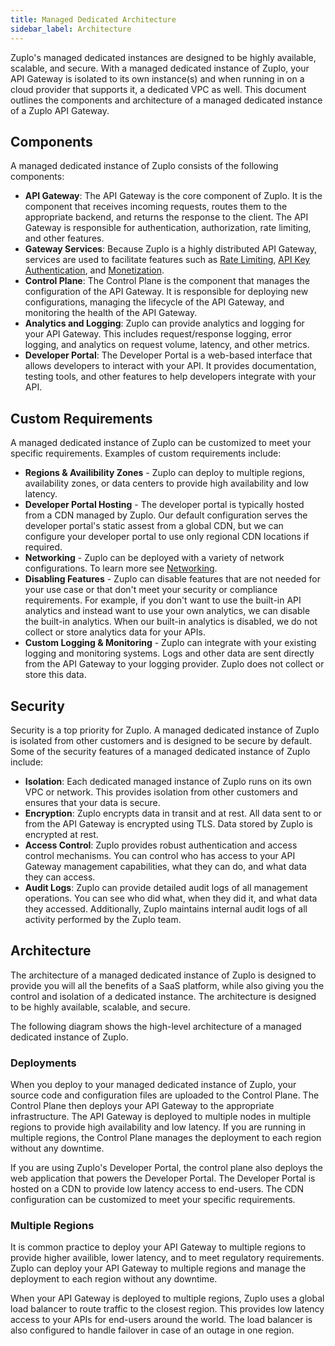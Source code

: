 ```yaml
---
title: Managed Dedicated Architecture
sidebar_label: Architecture
---
```


Zuplo's managed dedicated instances are designed to be highly available,
scalable, and secure. With a managed dedicated instance of Zuplo, your API
Gateway is isolated to its own instance(s) and when running in on a cloud
provider that supports it, a dedicated VPC as well. This document outlines the
components and architecture of a managed dedicated instance of a Zuplo API
Gateway.

## Components

A managed dedicated instance of Zuplo consists of the following components:

- **API Gateway**: The API Gateway is the core component of Zuplo. It is the
  component that receives incoming requests, routes them to the appropriate
  backend, and returns the response to the client. The API Gateway is
  responsible for authentication, authorization, rate limiting, and other
  features.
- **Gateway Services**: Because Zuplo is a highly distributed API Gateway,
  services are used to facilitate features such as
  [Rate Limiting](../articles/rate-limiting.md),
  [API Key Authentication](../articles/api-key-management.md), and
  [Monetization](../articles/monetization.md).
- **Control Plane**: The Control Plane is the component that manages the
  configuration of the API Gateway. It is responsible for deploying new
  configurations, managing the lifecycle of the API Gateway, and monitoring the
  health of the API Gateway.
- **Analytics and Logging**: Zuplo can provide analytics and logging for your
  API Gateway. This includes request/response logging, error logging, and
  analytics on request volume, latency, and other metrics.
- **Developer Portal**: The Developer Portal is a web-based interface that
  allows developers to interact with your API. It provides documentation,
  testing tools, and other features to help developers integrate with your API.

## Custom Requirements

A managed dedicated instance of Zuplo can be customized to meet your specific
requirements. Examples of custom requirements include:

- **Regions & Availibility Zones** - Zuplo can deploy to multiple regions,
  availability zones, or data centers to provide high availability and low
  latency.
- **Developer Portal Hosting** - The developer portal is typically hosted from a
  CDN managed by Zuplo. Our default configuration serves the developer portal's
  static assest from a global CDN, but we can configure your developer portal to
  use only regional CDN locations if required.
- **Networking** - Zuplo can be deployed with a variety of network
  configurations. To learn more see [Networking](./networking.md).
- **Disabling Features** - Zuplo can disable features that are not needed for
  your use case or that don't meet your security or compliance requirements. For
  example, if you don't want to use the built-in API analytics and instead want
  to use your own analytics, we can disable the built-in analytics. When our
  built-in analytics is disabled, we do not collect or store analytics data for
  your APIs.
- **Custom Logging & Monitoring** - Zuplo can integrate with your existing
  logging and monitoring systems. Logs and other data are sent directly from the
  API Gateway to your logging provider. Zuplo does not collect or store this
  data.

## Security

Security is a top priority for Zuplo. A managed dedicated instance of Zuplo is
isolated from other customers and is designed to be secure by default. Some of
the security features of a managed dedicated instance of Zuplo include:

- **Isolation**: Each dedicated managed instance of Zuplo runs on its own VPC or
  network. This provides isolation from other customers and ensures that your
  data is secure.
- **Encryption**: Zuplo encrypts data in transit and at rest. All data sent to
  or from the API Gateway is encrypted using TLS. Data stored by Zuplo is
  encrypted at rest.
- **Access Control**: Zuplo provides robust authentication and access control
  mechanisms. You can control who has access to your API Gateway management
  capabilities, what they can do, and what data they can access.
- **Audit Logs**: Zuplo can provide detailed audit logs of all management
  operations. You can see who did what, when they did it, and what data they
  accessed. Additionally, Zuplo maintains internal audit logs of all activity
  performed by the Zuplo team.

## Architecture

The architecture of a managed dedicated instance of Zuplo is designed to provide
you will all the benefits of a SaaS platform, while also giving you the control
and isolation of a dedicated instance. The architecture is designed to be highly
available, scalable, and secure.

The following diagram shows the high-level architecture of a managed dedicated
instance of Zuplo.

<ManagedDedicatedArchitecture />

### Deployments

When you deploy to your managed dedicated instance of Zuplo, your source code
and configuration files are uploaded to the Control Plane. The Control Plane
then deploys your API Gateway to the appropriate infrastructure. The API Gateway
is deployed to multiple nodes in multiple regions to provide high availability
and low latency. If you are running in multiple regions, the Control Plane
manages the deployment to each region without any downtime.

If you are using Zuplo's Developer Portal, the control plane also deploys the
web application that powers the Developer Portal. The Developer Portal is hosted
on a CDN to provide low latency access to end-users. The CDN configuration can
be customized to meet your specific requirements.

<ManagedDedicatedDeploymentArchitecture />

### Multiple Regions

It is common practice to deploy your API Gateway to multiple regions to provide
higher availible, lower latency, and to meet regulatory requirements. Zuplo can
deploy your API Gateway to multiple regions and manage the deployment to each
region without any downtime.

When your API Gateway is deployed to multiple regions, Zuplo uses a global load
balancer to route traffic to the closest region. This provides low latency
access to your APIs for end-users around the world. The load balancer is also
configured to handle failover in case of an outage in one region.

<ManagedDedicatedMultiRegionArchitecture />
